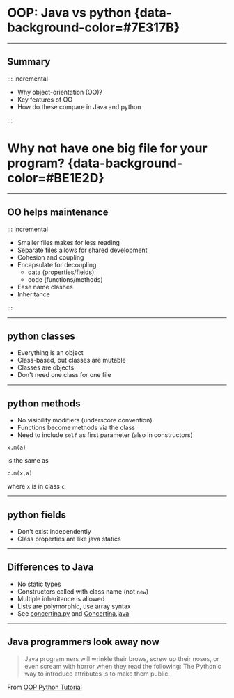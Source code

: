 # OOP: Java vs python {data-background-color=#7E317B}

---

## Summary

::: incremental

- Why object-orientation (OO)?
- Key features of OO
- How do these compare in Java and python

:::


# Why not have one big file for your program? {data-background-color=#BE1E2D}

---

## OO helps maintenance

::: incremental

- Smaller files makes for less reading
- Separate files allows for shared development
- Cohesion and coupling
- Encapsulate for decoupling
  - data (properties/fields)
  - code (functions/methods)
- Ease name clashes
- Inheritance

:::

---

## python classes

- Everything is an object
- Class-based, but classes are mutable
- Classes are objects
- Don't need one class for one file

--- 

## python methods

- No visibility modifiers (underscore convention)
- Functions become methods via the class
- Need to include `self` as first parameter (also in constructors)
```
x.m(a)
```
is the same as
```
c.m(x,a)
```
where `x` is in class `c`


---

## python fields

- Don't exist independently
- Class properties are like java statics

---

## Differences to Java

- No static types
- Constructors called with class name (not `new`)
- Multiple inheritance is allowed
- Lists are polymorphic, use array syntax
- See [concertina.py](https://raw.githubusercontent.com/stevenaeola/gitpitch/master/prog/oo_comparison/Python/concertina.py) and [Concertina.java](https://raw.githubusercontent.com/stevenaeola/gitpitch/master/prog/oo_comparison/Java/Concertina.java)

---

## Java programmers look away now

> Java programmers will wrinkle their brows, screw up their noses, or even scream with horror when they read the following: The Pythonic way to introduce attributes is to make them public.

From [OOP Python Tutorial](https://www.python-course.eu/python3_properties.php)

